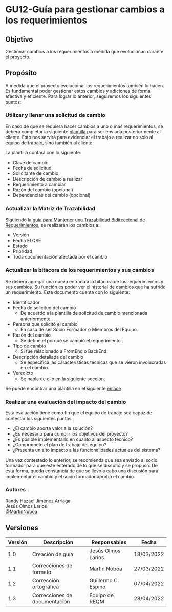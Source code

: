# GU12-Guía para gestionar cambios a los requerimientos


## Objetivo

Gestionar cambios a los requerimientos a medida que evolucionan durante el proyecto.

## Propósito

A medida que el proyecto evoluciona, los requerimientos también lo hacen. Es fundamental poder gestionar estos cambios y adiciones de forma efectiva y eficiente.
Para lograr lo anterior, seguiremos los siguientes puntos:


### Utilizar y llenar una solicitud de cambio

En caso de que se requiera hacer cambios a uno o más requerimientos, se deberá completar la siguiente [plantilla](../Plantillas/PL07.md) para ser enviada posteriormente al cliente. Esto nos servirá para evidenciar el trabajo a realizar no solo al equipo de trabajo, sino también al cliente.


La plantilla contará con lo siguiente:
- Clave de cambio
- Fecha de solicitud
- Solicitante de cambio
- Descripción de cambio a realizar
- Requerimiento a cambiar
- Razón del cambio (opcional)
- Dependencias del cambio (opcional)


### Actualizar la Matriz de Trazabilidad
Siguiendo la [guía para Mantener una Trazabilidad Bidireccional de Requerimientos](https://mutateinc.github.io/Guias/GU11), se realizarán los cambios a:
- Versión
- Fecha ELQSE
- Estado
- Prioridad
- Toda documentación afectada por el cambio


### Actualizar la bitácora de los requerimientos y sus cambios

Se deberá agregar una nueva entrada a la bitácora de los requerimientos y sus cambios. Su función es poder ver el historial de cambios que ha sufrido un requerimiento. 
Este documento cuenta con lo siguiente:
- Identificador
- Fecha de solicitud del cambio
  - De acuerdo a la plantilla de solicitud de cambio mencionada anteriormente.
- Persona que solicitó el cambio
  - En caso de ser Socio Formador o Miembros del Equipo.
- Razón del cambio
  - Se define el porqué se cambió el requerimiento.
- Tipo de cambio
  - Si fue relacionado a FrontEnd o BackEnd.
- Descripción detallada del cambio
  - Se especifica las características técnicas que se vieron involucradas en el cambio.
- Veredicto
  - Se habla de ello en la siguiente sección.

Se puede encontrar una plantilla en el siguiente [enlace](https://docs.google.com/spreadsheets/d/1LGF7aW_L54DV-QvFiYJLFnpFLuG8RIRJVyRIqGL7lYI/edit?usp=sharing)


### Realizar una evaluación del impacto del cambio
Esta evaluación tiene como fin que el equipo de trabajo sea capaz de contestar los siguientes puntos:
- ¿El cambio aporta valor a la solución?
- ¿Es necesario para cumplir los objetivos del proyecto?
- ¿Es posible implementarlo en cuanto al aspecto técnico?
- ¿Compromete el plan de trabajo del equipo?
- ¿Presenta un alto impacto a las funcionalidades actuales del sistema?

Una vez contestado lo anterior, se recomienda que sea enviado al socio formador para que esté enterado de lo que se discutió y se propuso. De esta forma, queda constancia de que se llevó a cabo una discusión para implementar el cambio y el socio formador aprobó el cambio.



### Autores
Randy Hazael Jiménez Arriaga  
Jesús Olmos Larios  
[@MartinNoboa](https://www.github.com/MartinNoboa)

## Versiones

| Versión | Descripción             | Responsables   | Fecha      |
| ------- | ----------------------- | -------------- | ---------- |
| 1.0     | Creación de guía        | Jesús Olmos Larios | 18/03/2022 |
| 1.1     | Correcciones de formato | Martin Noboa | 27/03/2022 |
| 1.2     | Corrección ortográfica  | Guillermo C. Espino | 07/04/2022 |
| 1.3     | Correcciones de documentación | Equipo de REQM | 28/04/2022 |






